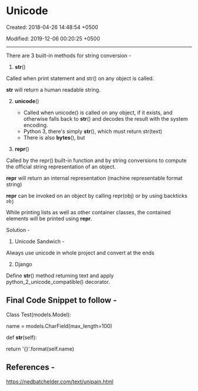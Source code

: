 # Unicode

Created: 2018-04-26 14:48:54 +0500

Modified: 2019-12-06 00:20:25 +0500

---

There are 3 built-in methods for string conversion -

1. __str__()

Called when print statement and str() on any object is called.

__str__ will return a human readable string.

2. __unicode__()
    - Called when unicode() is called on any object, if it exists, and otherwise falls back to __str__() and decodes the result with the system encoding.
    - Python 3, there's simply __str__(), which must return str(text)
    - There is also __bytes__(), but

3. __repr__()

Called by the repr() built-in function and by string conversions to compute the official string representation of an object.

__repr__ will return an internal representation (machine representable format string)

__repr__ can be invoked on an object by calling repr(obj) or by using backticks `obj`

While printing lists as well as other container classes, the contained elements will be printed using __repr__.

Solution -

1. Unicode Sandwich -

Always use unicode in whole project and convert at the ends

2. Django

Define __str__() method returning text and apply python_2_unicode_compatible() decorator.

## Final Code Snippet to follow -

Class Test(models.Model):

name = models.CharField(max_length=100)

def __str__(self):

return '{}'.format(self.name)

## References -

<https://nedbatchelder.com/text/unipain.html>
